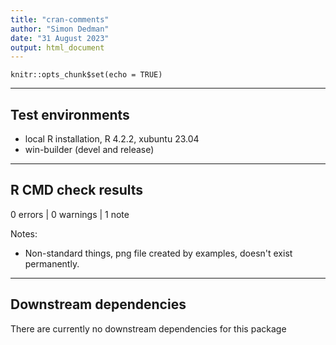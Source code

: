 ```yaml
---
title: "cran-comments"
author: "Simon Dedman"
date: "31 August 2023"
output: html_document
---
```


```{r setup, include=FALSE}
knitr::opts_chunk$set(echo = TRUE)
```

***

## Test environments
* local R installation, R 4.2.2, xubuntu 23.04
* win-builder (devel and release)

***

## R CMD check results

0 errors | 0 warnings | 1 note

Notes:

* Non-standard things, png file created by examples, doesn't exist permanently.

***

## Downstream dependencies

There are currently no downstream dependencies for this package

